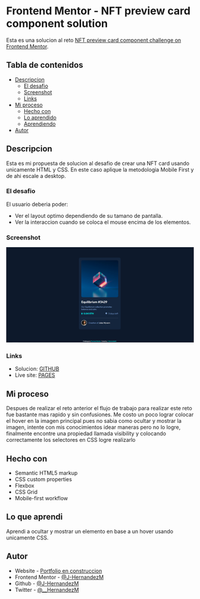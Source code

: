 # Frontend Mentor - NFT preview card component solution

Esta es una solucion al reto [NFT preview card component challenge on Frontend Mentor](https://www.frontendmentor.io/challenges/nft-preview-card-component-SbdUL_w0U). 

## Tabla de contenidos

- [Descripcion](#descripcion)
  - [El desafio](#el-desafio)
  - [Screenshot](#screenshot)
  - [Links](#links)
- [Mi proceso](#mi-proceso)
  - [Hecho con](#hecho-con)
  - [Lo aprendido](#lo-que-aprendi)
  - [Aprendiendo](#en-continuo-aprendizaje)
- [Autor](#autor)

## Descripcion

Esta es mi propuesta de solucion al desafio de crear una NFT card usando unicamente HTML y CSS. En este caso aplique la metodologia Mobile First y de ahi escale a desktop.

### El desafio

El usuario deberia poder:

- Ver el layout optimo dependiendo de su tamano de pantalla.
- Ver la interaccion cuando se coloca el mouse encima de los elementos.

### Screenshot

![](./images/screenshot.png)

### Links

- Solucion: [GITHUB](https://github.com/J-HernandezM/nft-preview-card)
- Live site: [PAGES](https://j-hernandezm.github.io/nft-preview-card/)

## Mi proceso

Despues de realizar el reto anterior el flujo de trabajo para realizar este reto fue bastante mas rapido y sin confusiones.
Me costo un poco lograr colocar el hover en la imagen principal pues no sabia como ocultar y mostrar la imagen, intente con mis conocimientos idear maneras pero no lo logre, finalmente encontre una propiedad llamada visibility y colocando correctamente los selectores en CSS logre realizarlo

## Hecho con

- Semantic HTML5 markup
- CSS custom properties
- Flexbox
- CSS Grid
- Mobile-first workflow

## Lo que aprendi

Aprendi a ocultar y mostrar un elemento en base a un hover usando unicamente CSS.


## Autor

- Website - [Portfolio en construccion](https://j-hernandezm.github.io)
- Frontend Mentor - [@J-HernandezM](https://www.frontendmentor.io/profile/J-HernandezM)
- Github - [@J-HernandezM](https://github.com/J-HernandezM)
- Twitter - [@__HernandezM](https://www.twitter.com/__HernandezM)

